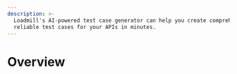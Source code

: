 ```yaml
---
description: >-
  Loadmill's AI-powered test case generator can help you create comprehensive,
  reliable test cases for your APIs in minutes.
---
```


# Overview


